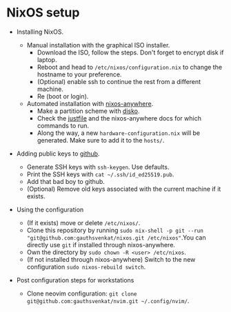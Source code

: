 # NixOS setup

- Installing NixOS.
  - Manual installation with the graphical ISO installer.
    - Download the ISO, follow the steps. Don't forget to encrypt disk if laptop.
    - Reboot and head to `/etc/nixos/configuration.nix` to change the hostname to your preference.
    - (Optional) enable ssh to continue the rest from a different machine.
    - Re (boot or login).
  - Automated installation with [nixos-anywhere](https://github.com/nix-community/nixos-anywhere).
    - Make a partition scheme with [disko](https://github.com/nix-community/disko).
    - Check the [justfile](../../justfile) and the nixos-anywhere docs for which commands to run.
    - Along the way, a new `hardware-configuration.nix` will be generated. Make sure to add it to the `hosts/`.

- Adding public keys to [github](https://github.com/gauthsvenkat/).
  - Generate SSH keys with `ssh-keygen`. Use defaults.
  - Print the SSH keys with `cat ~/.ssh/id_ed25519.pub`.
  - Add that bad boy to github.
  - (Optional) Remove old keys associated with the current machine if it exists.

- Using the configuration
  - (If it exists) move or delete `/etc/nixos/`.
  - Clone this repository by running `sudo nix-shell -p git --run "git@github.com:gauthsvenkat/nixos.git /etc/nixos"`.You can directly use `git` if installed through nixos-anywhere.
  - Own the directory by `sudo chown -R <user> /etc/nixos`.
  - (If not installed through nixos-anywhere) Switch to the new configuration `sudo nixos-rebuild switch`.

- Post configuration steps for workstations
  - Clone neovim configuration: `git clone git@github.com:gauthsvenkat/nvim.git ~/.config/nvim/`.
